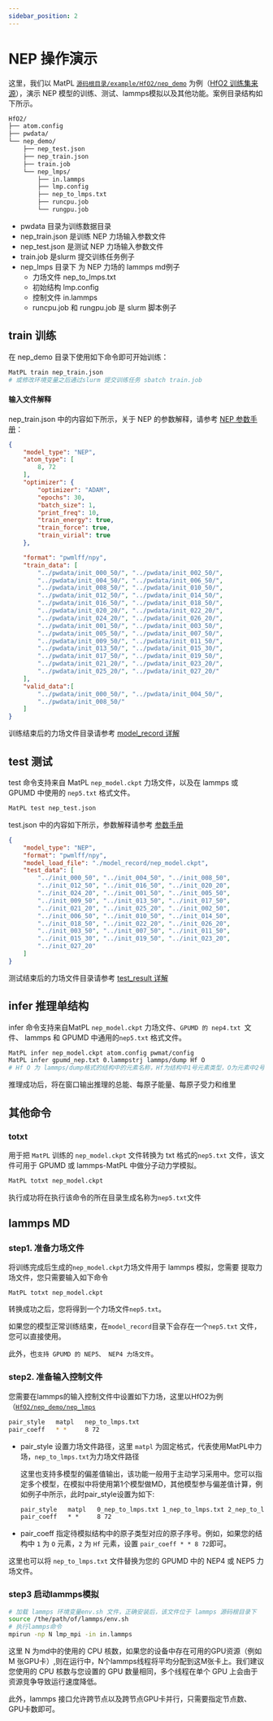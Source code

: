```yaml
---
sidebar_position: 2
---
```


# NEP 操作演示
这里，我们以 MatPL [`源码根目录/example/HfO2/nep_demo`](https://github.com/LonxunQuantum/MatPL/tree/main/example/HfO2/nep_demo) 为例（[HfO2 训练集来源](https://www.aissquare.com/datasets/detail?pageType=datasets&name=HfO2-dpgen&id=6)），演示 NEP 模型的训练、测试、lammps模拟以及其他功能。案例目录结构如下所示。
``` txt
HfO2/
├── atom.config
├── pwdata/
└── nep_demo/
    ├── nep_test.json
    ├── nep_train.json
    ├── train.job
    └── nep_lmps/
        ├── in.lammps
        ├── lmp.config
        ├── nep_to_lmps.txt
        ├── runcpu.job
        └── rungpu.job
```
- pwdata 目录为训练数据目录
- nep_train.json 是训练 NEP 力场输入参数文件
- nep_test.json 是测试 NEP 力场输入参数文件
- train.job 是slurm 提交训练任务例子
- nep_lmps 目录下 为 NEP 力场的 lammps md例子
  - 力场文件 nep_to_lmps.txt
  - 初始结构 lmp.config 
  - 控制文件 in.lammps
  - runcpu.job 和 rungpu.job 是 slurm 脚本例子

## train 训练

在 nep_demo 目录下使用如下命令即可开始训练：
``` bash
MatPL train nep_train.json
# 或修改环境变量之后通过slurm 提交训练任务 sbatch train.job
```

#### 输入文件解释
nep_train.json 中的内容如下所示，关于 NEP 的参数解释，请参考 [NEP 参数手册](../../Parameter%20details.md#nep-model)：
``` json
{
    "model_type": "NEP",
    "atom_type": [
        8, 72
    ],
    "optimizer": {
        "optimizer": "ADAM",
        "epochs": 30, 
        "batch_size": 1,
        "print_freq": 10,
        "train_energy": true,
        "train_force": true,
        "train_virial": true
    },

    "format": "pwmlff/npy",
    "train_data": [
        "../pwdata/init_000_50/", "../pwdata/init_002_50/", 
        "../pwdata/init_004_50/", "../pwdata/init_006_50/", 
        "../pwdata/init_008_50/", "../pwdata/init_010_50/", 
        "../pwdata/init_012_50/", "../pwdata/init_014_50/", 
        "../pwdata/init_016_50/", "../pwdata/init_018_50/", 
        "../pwdata/init_020_20/", "../pwdata/init_022_20/", 
        "../pwdata/init_024_20/", "../pwdata/init_026_20/", 
        "../pwdata/init_001_50/", "../pwdata/init_003_50/", 
        "../pwdata/init_005_50/", "../pwdata/init_007_50/", 
        "../pwdata/init_009_50/", "../pwdata/init_011_50/", 
        "../pwdata/init_013_50/", "../pwdata/init_015_30/", 
        "../pwdata/init_017_50/", "../pwdata/init_019_50/", 
        "../pwdata/init_021_20/", "../pwdata/init_023_20/", 
        "../pwdata/init_025_20/", "../pwdata/init_027_20/"
    ],
    "valid_data":[
        "../pwdata/init_000_50/", "../pwdata/init_004_50/", 
        "../pwdata/init_008_50/"       
    ]
}
```

训练结束后的力场文件目录请参考 [model_record 详解](../../matpl-cmd.md#train-文件目录)

## test 测试 
test 命令支持来自  MatPL `nep_model.ckpt` 力场文件，以及在 lammps 或 GPUMD 中使用的 `nep5.txt` 格式文件。

``` bash
MatPL test nep_test.json
```
test.json 中的内容如下所示，参数解释请参考 [参数手册](../../Parameter%20details.md)
```json
{
    "model_type": "NEP",
    "format": "pwmlff/npy",
    "model_load_file": "./model_record/nep_model.ckpt",
    "test_data": [
        "../init_000_50", "../init_004_50", "../init_008_50", 
        "../init_012_50", "../init_016_50", "../init_020_20", 
        "../init_024_20", "../init_001_50", "../init_005_50", 
        "../init_009_50", "../init_013_50", "../init_017_50", 
        "../init_021_20", "../init_025_20", "../init_002_50", 
        "../init_006_50", "../init_010_50", "../init_014_50", 
        "../init_018_50", "../init_022_20", "../init_026_20", 
        "../init_003_50", "../init_007_50", "../init_011_50", 
        "../init_015_30", "../init_019_50", "../init_023_20", 
        "../init_027_20"
    ]
}
```
测试结束后的力场文件目录请参考 [test_result 详解](../../matpl-cmd.md#test-文件目录)

## infer 推理单结构
infer 命令支持来自MatPL `nep_model.ckpt` 力场文件、`GPUMD 的 nep4.txt `文件、 lammps 和 GPUMD 中通用的`nep5.txt` 格式文件。

``` bash
MatPL infer nep_model.ckpt atom.config pwmat/config
MatPL infer gpumd_nep.txt 0.lammpstrj lammps/dump Hf O
# Hf O 为 lammps/dump格式的结构中的元素名称，Hf为结构中1号元素类型，O为元素中2号元素类型
```
推理成功后，将在窗口输出推理的总能、每原子能量、每原子受力和维里

## 其他命令

### totxt
用于把 `MatPL` 训练的 `nep_model.ckpt` 文件转换为 txt 格式的`nep5.txt` 文件，该文件可用于 GPUMD 或 lammps-MatPL 中做分子动力学模拟。

``` bash
MatPL totxt nep_model.ckpt
```
执行成功将在执行该命令的所在目录生成名称为`nep5.txt`文件

## lammps MD

### step1. 准备力场文件
将训练完成后生成的`nep_model.ckpt`力场文件用于 lammps 模拟，您需要
提取力场文件，您只需要输入如下命令
```
MatPL totxt nep_model.ckpt
```
转换成功之后，您将得到一个力场文件`nep5.txt`。

如果您的模型正常训练结束，在`model_record`目录下会存在一个`nep5.txt` 文件，您可以直接使用。

此外，也`支持 GPUMD 的 NEP5、 NEP4 力场文件`。

### step2. 准备输入控制文件
您需要在lammps的输入控制文件中设置如下力场，这里以HfO2为例（[`HfO2/nep_demo/nep_lmps`](https://github.com/LonxunQuantum/MatPL/blob/master/example/HfO2/nep_demo/nep_lmps)

``` bash
pair_style   matpl   nep_to_lmps.txt 
pair_coeff   * *     8 72
```
- pair_style 设置力场文件路径，这里 `matpl` 为固定格式，代表使用MatPL中力场，`nep_to_lmps.txt`为力场文件路径

  这里也支持多模型的偏差值输出，该功能一般用于主动学习采用中。您可以指定多个模型，在模拟中将使用第1个模型做MD，其他模型参与偏差值计算，例如例子中所示，此时pair_style设置为如下:
  ```txt
  pair_style   matpl   0_nep_to_lmps.txt 1_nep_to_lmps.txt 2_nep_to_lmps.txt 3_nep_to_lmps.txt  out_freq ${DUMP_FREQ} out_file model_devi.out 
  pair_coeff   * *     8 72
  ```
- pair_coeff 指定待模拟结构中的原子类型对应的原子序号。例如，如果您的结构中 `1` 为 `O` 元素，`2` 为 `Hf` 元素，设置 `pair_coeff * * 8 72`即可。

这里也可以将 `nep_to_lmps.txt` 文件替换为您的 GPUMD 中的 NEP4 或 NEP5 力场文件。

### step3 启动lammps模拟
``` bash
# 加载 lammps 环境变量env.sh 文件，正确安装后，该文件位于 lammps 源码根目录下
source /the/path/of/lammps/env.sh
# 执行lammps命令
mpirun -np N lmp_mpi -in in.lammps
```
这里 N 为md中的使用的 CPU 核数，如果您的设备中存在可用的GPU资源（例如 M 张GPU卡）,则在运行中，N个lammps线程将平均分配到这M张卡上。我们建议您使用的 CPU 核数与您设置的 GPU 数量相同，多个线程在单个 GPU 上会由于资源竞争导致运行速度降低。

此外，lammps 接口允许跨节点以及跨节点GPU卡并行，只需要指定节点数、GPU卡数即可。

<!-- ## NEP 模型的训练测试

替换为最新的结果、是否把测试这部分结果单独提取出来作为NEP的README(介绍NEP的原理) -->

<!-- 我们对多种体系进行了测试，所有测试中将数据集的80%作为训练集，20%作为验证集。我们在公开的HfO2训练集（包含𝑃21/c、Pbca、𝑃ca21和𝑃42/nmc相的2200个结构）上对NEP模型分别在LKF和演化算法（SNES, GPUMD）训练，它们在验证集上的误差下降如下图2中所示。随着训练epoch增加，基于LKF的NEP模型相比于SNES，可以更快收敛到更低误差（误差越低精度越高）。在铝的体系下（包括3984个结构）也有相似结果（图3）。此外，我们在LiGePS体系以及五元合金体系中也有类似结果，更详细数据请参考已上传的训练和测试数据。

<div>
  <div style={{ display: 'inline-block', marginRight: '10px' }}>
    <img src={require("./pictures/hfo2_lkf_snes_energy.png").default} alt="hfo2_lkf_snes_energy" width="300" />
  </div>
  <div style={{ display: 'inline-block', marginRight: '10px' }}>
    <img src={require("./pictures/hfo2_lkf_snes_force.png").default} alt="hfo2_lkf_snes_force" width="300" />
  </div>
  <p>HfO2体系（2200个结构）下，NEP模型在LKF和SNES优化器下的能量（左图）和力（右图）收敛情况。图中虚线为SNES算法训练能够达到的最低loss水平。</p>

  <div style={{ display: 'inline-block', marginRight: '10px' }}>
    <img src={require("./pictures/al_lkf_snes_energy.png").default} alt="al_lkf_snes_energy" width="300" />
  </div>
  <div style={{ display: 'inline-block', marginRight: '10px' }}>
    <img src={require("./pictures/al_lkf_snes_force.png").default} alt="al_lkf_snes_force" width="300" />
  </div>
  <p>Al体系（3984个结构）下，NEP模型在LKF和SNES优化器下的能量（左图）和力（右图）收敛情况。图中虚线为SNES算法训练能够达到的最低loss水平。</p>
</div> -->

<!-- 
###  MATPL 中NEP模型与深度势能模型的精度对比

深度势能（deep potential, DP）模型是目前广泛使用的一种神经网络模型， MATPL 中实现了Pytorch版本的DP模型，该DP模型也可以使用LKF优化器。我们在多个体系下，使用LKF优化器对NEP模型和DP（ MATPL ）模型训练做了对比，结果如下图4中所示。在Al、HfO2、LiGePS（包含1万个结构）、[Ru、Rh、Ir、Pd、Ni]五元合金体系（包含9486个结构）下， MATPL 中的NEP模型比DP模型收敛都更快，精度也更高。特别的，对于五元合金，我们采用type embedding DP以减少元素种类对训练速度的影响（在之前的测试中，我们发现，对五种以上的元素的情况，在 MATPL 的DP训练中引入type embedding可以获得比普通DP更高的精度）。

<div>
  <div style={{ display: 'inline-block', marginRight: '10px' }}>
    <img src={require("./pictures/NEP_Al.png").default} alt="al1" width="300" />
  </div>
  <div style={{ display: 'inline-block', marginRight: '10px' }}>
    <img src={require("./pictures/NEP_HfO2.png").default} alt="hfo2" width="300" />
  </div>
  <p></p>
  <div style={{ display: 'inline-block' }}>
    <img src={require("./pictures/NEP_Alloy.png").default} alt="Alloy" width="300" />
  </div>
  <div style={{ display: 'inline-block' }}>
  <img src={require("./pictures/NEP_LiGePS.png").default} alt="LiGePS" width="300" />
  </div>
</div>
NEP和DP模型在LKF优化器下训练误差收敛情况 -->


<!-- ### 测试数据
测试数据与模型已经上传, 您可以访问我们的 [百度云网盘下载 https://pan.baidu.com/s/1beFMBU1IehmNEpIQ9B8ybg?pwd=pwmt ](https://pan.baidu.com/s/1beFMBU1IehmNEpIQ9B8ybg?pwd=pwmt)， 或者我们的[开源数据集仓库](https://github.com/LonxunQuantum/PWMLFF_library/tree/main/PWMLFF_NEP_test_examples)。 -->

<!-- 
## 关于lammps 接口的测试结果
下图展示了 NEP 模型的 lammps CPU 和 GPU 接口在 `3090*4` 机器上做 NPT 系综 MD 模拟的速度。对于CPU 接口，速度正比与原子规模和CPU核数；对于GPU 接口, 速度正比与原子规模和GPU数量。

根据测试结果，我们建议如果您需要模拟的体系规模在 $10^3$ 量级以下，建议您使用 CPU 接口即可。另外使用 GPU 接口时，建议您使用的 CPU 核数与 GPU 卡数相同。

<div style={{ display: 'inline-block', marginRight: '10px' }}>
  <img src={require("./pictures/lmps_speed.png").default} alt="nep_net" width="500" />
</div> -->
